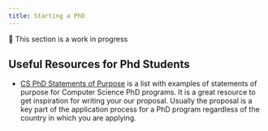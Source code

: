 ```yaml
---
title: Starting a PhD
---
```


🚧 This section is a work in progress

## Useful Resources for Phd Students

- [CS PhD Statements of Purpose](https://cs-sop.notion.site/CS-PhD-Statements-of-Purpose-df39955313834889b7ac5411c37b958d) is a list with examples of statements of purpose for Computer Science PhD programs. It is a great resource to get inspiration for writing your our proposal. Usually the proposal is a key part of the application process for a PhD program regardless of the country in which you are applying.